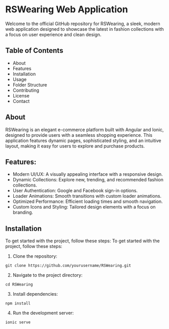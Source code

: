 # RSWearing Web Application
Welcome to the official GitHub repository for RSWearing, a sleek, modern web application designed to showcase the latest in fashion collections with a focus on user experience and clean design.
## Table of Contents
- About
- Features
- Installation
- Usage
- Folder Structure
- Contributing
- License
- Contact

## About
RSWearing is an elegant e-commerce platform built with Angular and Ionic, designed to provide users with a seamless shopping experience. This application features dynamic pages, sophisticated styling, and an intuitive layout, making it easy for users to explore and purchase products.

## Features:
- Modern UI/UX: A visually appealing interface with a responsive design.
- Dynamic Collections: Explore new, trending, and recommended fashion collections.
- User Authentication: Google and Facebook sign-in options.
- Loader Animations: Smooth transitions with custom loader animations.
- Optimized Performance: Efficient loading times and smooth navigation.
- Custom Icons and Styling: Tailored design elements with a focus on branding.

## Installation
To get started with the project, follow these steps:
To get started with the project, follow these steps:

1. Clone the repository:
```
git clone https://github.com/yourusername/RSWearing.git
```
2. Navigate to the project directory:
```
cd RSWearing
```
3. Install dependencies:
```
npm install
```
4. Run the development server:
```
ionic serve
```
